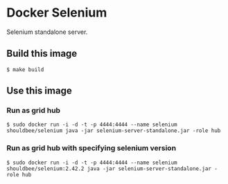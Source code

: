 # Docker Selenium

Selenium standalone server.


## Build this image

```console
$ make build
```

## Use this image

### Run as grid hub

```console
$ sudo docker run -i -d -t -p 4444:4444 --name selenium shouldbee/selenium java -jar selenium-server-standalone.jar -role hub
```

### Run as grid hub with specifying selenium version

```console
$ sudo docker run -i -d -t -p 4444:4444 --name selenium shouldbee/selenium:2.42.2 java -jar selenium-server-standalone.jar -role hub
```